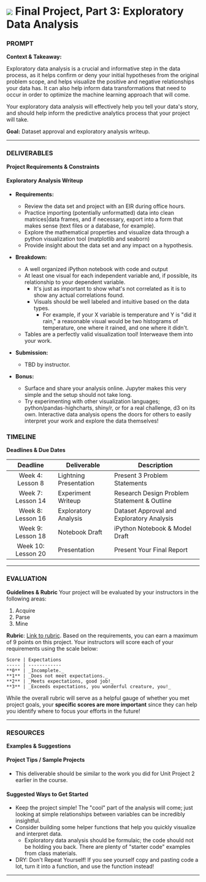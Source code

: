 # ![](https://ga-dash.s3.amazonaws.com/production/assets/logo-9f88ae6c9c3871690e33280fcf557f33.png) Final Project, Part 3: Exploratory Data Analysis

### PROMPT
**Context & Takeaway:**

Exploratory data analysis is a crucial and informative step in the data process, as it helps confirm or deny your initial hypotheses from the original problem scope, and helps visualize the positive and negative relationships your data has. It can also help inform data transformations that need to occur in order to optimize the machine learning approach that will come.

Your exploratory data analysis will effectively help you tell your data's story, and should help inform the predictive analytics process that your project will take.

**Goal:** Dataset approval and exploratory analysis writeup.

---

### DELIVERABLES
**Project Requirements & Constraints**

#### Exploratory Analysis Writeup
- **Requirements:** 
   * Review the data set and project with an EIR during office hours.
   * Practice importing (potentially unformatted) data into clean matrices|data frames, and if necessary, export into a form that makes sense (text files or a database, for example).
   * Explore the mathematical properties and visualize data through a python visualization tool (matplotlib and seaborn)
   * Provide insight about the data set and any impact on a hypothesis.

- **Breakdown:** 
   * A well organized iPython notebook with code and output
   * At least one visual for each independent variable and, if possible, its relationship to your dependent variable.
      * It's just as important to show what's not correlated as it is to show any actual correlations found.
      * Visuals should be well labeled and intuitive based on the data types. 
        * For example, if your X variable is temperature and Y is "did it rain," a reasonable visual would be two histograms of temperature, one where it rained, and one where it didn't.
   * Tables are a perfectly valid visualization tool! Interweave them into your work.

- **Submission:**
   - TBD by instructor. 

- **Bonus:**
   - Surface and share your analysis online. Jupyter makes this very simple and the setup should not take long.
   - Try experimenting with other visualization languages; python/pandas-highcharts, shiny/r, or for a real challenge, d3 on its own. Interactive data analysis opens the doors for others to easily interpret your work and explore the data themselves!

### TIMELINE
**Deadlines & Due Dates**

| Deadline | Deliverable| Description |
|:-:|---|---|
| Week 4: Lesson 8 | Lightning Presentation  | Present 3 Problem Statements   |
| Week 7: Lesson 14 | Experiment Writeup  |  Research Design Problem Statement & Outline   |
| Week 8: Lesson 16 | Exploratory Analysis  | Dataset Approval and Exploratory Analysis   |
| Week 9: Lesson 18 | Notebook Draft  |  iPython Notebook & Model Draft  |
| Week 10: Lesson 20 | Presentation  | Present Your Final Report   |

---

### EVALUATION
**Guidelines & Rubric** 
Your project will be evaluated by your instructors in the following areas:

1. Acquire
2. Parse
3. Mine

**Rubric**: [Link to rubric](#). Based on the requirements, you can earn a maximum of 9 points on this project. Your instructors will score each of your requirements using the scale below:

    Score | Expectations
    ----- | ------------
    **0** | _Incomplete._
    **1** | _Does not meet expectations._
    **2** | _Meets expectations, good job!_
    **3** | _Exceeds expectations, you wonderful creature, you!_

While the overall rubric will serve as a helpful gauge of whether you met project goals, your __specific scores are more important__ since they can help you identify where to focus your efforts in the future!

---

### RESOURCES
**Examples & Suggestions**

#### Project Tips / Sample Projects
- This deliverable should be similar to the work you did for Unit Project 2 earlier in the course.

#### Suggested Ways to Get Started
- Keep the project simple! The "cool" part of the analysis will come; just looking at simple relationships between variables can be incredibly insightful.
- Consider building some helper functions that help you quickly visualize and interpret data. 
   - Exploratory data analysis should be formulaic; the code should not be holding you back. There are plenty of "starter code" examples from class materials.
- DRY: Don't Repeat Yourself! If you see yourself copy and pasting code a lot, turn it into a function, and use the function instead!

---
